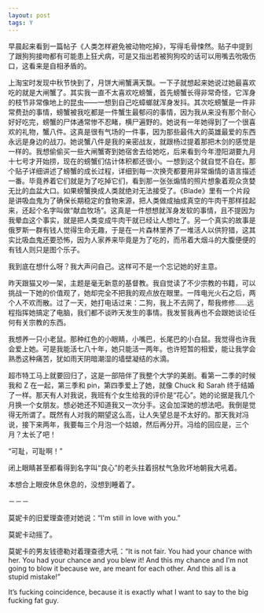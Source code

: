 ```yaml
---
layout: post
tags: Y
---
```


早晨起来看到一篇帖子《人类怎样避免被动物吃掉》，写得毛骨悚然。贴子中提到了跟狗狗接吻都有可能患上狂犬病，可是又指出若被狗狗咬的话可以用嘴去吮吸伤口，这看来是自相矛盾的。

上淘宝时发现中秋节快到了，月饼大闸蟹满天飘。一下子就想起来她说过她最喜欢吃的就是大闸蟹了。其实我一直不太喜欢吃螃蟹，首先螃蟹长得非常奇怪，它浑身的枝节非常像地上的昆虫——一想到自己吃蟑螂就浑身发抖。其次吃螃蟹是一件非常费劲的事情，螃蟹被我吃都是一件蟹生最郁闷的事情，因为我从来没有那个耐心好好吃完，螃蟹的尸体通常惨不忍睹，横尸遍野的。她说有一年她得到了一个很喜欢的礼物，蟹八件。这真是很有气场的一件事，因为那些最伟大的英雄最爱的东西永远是身边的战刀。她说蟹八件是我的亲密战友，就跟杨过提着那把木剑的感觉是一样的。我想偷偷买一些大闸蟹寄到她宿舍去给她吃，后来看到今年澄阳湖要九月十七号才开始捞，现在的螃蟹们估计体积都还很小。一想到这个就自觉不自在。那个贴子详细讲述了螃蟹的成长过程，详细到每一次换壳都要用非常煽情的语言描述一番。毕竟养着它们就是为了吃掉它们，看到那一张张煽情的照片想象着观众贪婪无比的血盆大口。如果螃蟹换成人类就绝对无法接受了。《Blade》里有一个片段是讲吸血鬼为了确保长期稳定的食物来源，把人类做成抽成真空的牛肉干那样挂起来，还起个名字叫做“献血牧场”。这真是一件想想就浑身发软的事情，且不提因为我晕血这个事实，就是把人类变成牛肉干就已经让人想吐了。另一个真实的故事是俄罗斯一群有钱人觉得生命无趣，于是在一片森林里养了一堆活人以供狩猎，这其实比吸血鬼还要恐怖，因为人家养来毕竟是为了吃的，而吊着大烟斗的大腹便便的有钱人则只是图个乐子。

我到底在想什么呀？我大声问自己。这样可不是一个忘记她的好主意。

昨天跟猫又吵一架，主题是毫无新意的基督教。我自觉读了不少宗教的书籍，可以挑战一下她的价值观了，她却完全不把我的观点放在眼里。一阵电光火石之后，两个人不欢而散。过了一天，她打电话过来：二狗，我上不去网了，帮我修修……远程指挥她搞定了电脑，我们都不谈昨天发生的事情。我发誓我再也不会跟她谈论任何有关宗教的东西。

我想养一只小老鼠。那种红色的小眼睛，小嘴巴，长尾巴的小白鼠。我觉得也许我会爱上她。可是我能活七八十年，她只能活一两年。也许短暂的相爱，能让我学会熟悉这种痛苦，犹如雨天阴暗潮湿的墙壁凝结的水滴。

超市特工马上就要回归了，这是一部陪伴了我整个大学的美剧。看第一二季的时候我和 Z 在一起，第三季和 pin，第四季爱上了她，就像 Chuck 和 Sarah 终于结婚了一样。那天有人对我说，我班有个女生给我的评价是“花心”。她的论据是我几个月换一个女朋友。想必她还不知道我又一次分手。这会加深她的想法吧。我倒是觉得无所谓了。既然有人对我的期望这么高，让人失望总是不太好的。那天我对冯说，接下来两年，我要每三个月泡一个姑娘，然后再分开。冯给的回应是，三个月？太长了吧！

“可耻，可耻啊！”

闭上眼睛甚至都看得到名字叫“良心”的老头拄着拐杖气急败坏地朝我大吼着。

本想合上眼皮休息休息的，没想到睡着了。

－－－

莫妮卡的旧爱理查德对她说：“I'm still in love with you.”

莫妮卡动摇了。

莫妮卡的男友钱德勒对着理查德大吼：“It is not fair. You had your chance with her. You had your chance and you blew it! And this my chance and I’m not going to blow it because we, are meant for each other. And this all is a stupid mistake!”

It’s fucking coincidence, because it is exactly what I want to say to the big fucking fat guy.
